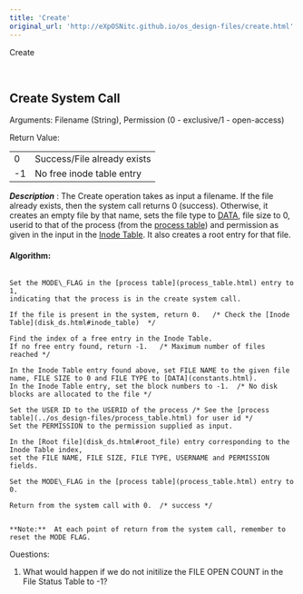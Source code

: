 ```yaml
---
title: 'Create'
original_url: 'http://eXpOSNitc.github.io/os_design-files/create.html'
---
```








Create


































 



























  
  
  




Create System Call
------------------


  

  

Arguments: Filename (String), Permission (0 - exclusive/1 - open-access) 


Return Value:




|  |  |
| --- | --- |
| 0 | Success/File already exists |
| -1 | No free inode table entry |


***Description*** : The Create operation takes as input a filename. If the file already exists, then the system call returns 0 (success). Otherwise, it creates an empty file by that name, sets the file type to [DATA](constants.html), file size to 0, userid to that of the process (from the [process table](../os_design-files/process_table.html)) and permission as given in the input in the [Inode Table](disk_ds.html#inode_table). It also creates a root entry for that file.


  


#### **Algorithm**:



```

Set the MODE\_FLAG in the [process table](process_table.html) entry to 1, 
indicating that the process is in the create system call.

If the file is present in the system, return 0.   /* Check the [Inode Table](disk_ds.html#inode_table)  */ 
      
Find the index of a free entry in the Inode Table. 
If no free entry found, return -1.   /* Maximum number of files reached */
             
In the Inode Table entry found above, set FILE NAME to the given file name, FILE SIZE to 0 and FILE TYPE to [DATA](constants.html).
In the Inode Table entry, set the block numbers to -1.  /* No disk blocks are allocated to the file */

Set the USER ID to the USERID of the process /* See the [process table](../os_design-files/process_table.html) for user id */
Set the PERMISSION to the permission supplied as input.

In the [Root file](disk_ds.html#root_file) entry corresponding to the Inode Table index, 
set the FILE NAME, FILE SIZE, FILE TYPE, USERNAME and PERMISSION fields.

Set the MODE\_FLAG in the [process table](process_table.html) entry to 0.

Return from the system call with 0.  /* success */
	       

**Note:**  At each point of return from the system call, remember to reset the MODE FLAG.

```
 
 
Ouestions:

1. What would happen if we do not initilize the FILE OPEN COUNT in the File Status Table to -1?














































